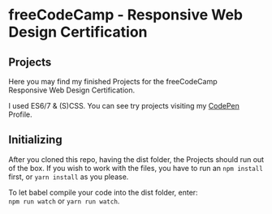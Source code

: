 # freeCodeCamp - Responsive Web Design Certification
## Projects 
Here you may find my finished Projects for the freeCodeCamp  
Responsive Web Design Certification. 
 
I used ES6/7 & (S)CSS.
You can see try projects visiting my [CodePen](https://codepen.io/timhagn/#) 
Profile.

## Initializing
After you cloned this repo, having the dist folder, 
the Projects should run out of the box. 
If you wish to work with the files, you have to run an
```npm install``` first, or ```yarn install``` as you please.

To let babel compile your code into the dist folder, enter:  
```npm run watch``` or ```yarn run watch```.